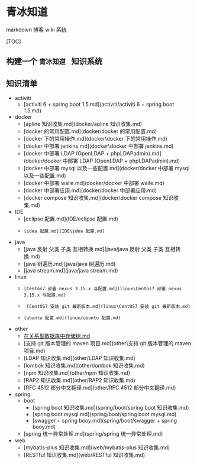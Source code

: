 # 青冰知道

markdown 博客 wiki 系统

[TOC]

## 构建一个 `青冰知道 ` 知识系统

## 知识清单

+ activiti
  +   [activiti 6 + spring boot 1.5.md](activiti/activiti 6 + spring boot 1.5.md) 
+ docker
  +    [apline 知识收集.md](docker/apline 知识收集.md) 
  +   [docker 的常用配置.md](docker/docker 的常用配置.md) 
  +   [docker 下的常用操作.md](docker\docker 下的常用操作.md) 
  +    [docker 中部署 jenkins.md](docker\docker 中部署 jenkins.md) 
  +   [docker 中部署 LDAP (OpenLDAP + phpLDAPadmin).md](docker/docker 中部署 LDAP (OpenLDAP + phpLDAPadmin).md)
  +   [docker 中部署 mysql 以及一些配置.md](docker/docker 中部署 mysql 以及一些配置.md) 
  +   [docker 中部署 walle.md](docker/docker 中部署 walle.md) 
  +   [docker 中部署应用.md](docker/docker 中部署应用.md) 
  +    [docker compose 知识收集.md](docker\docker compose 知识收集.md) 
+ IDE
  +    [eclipse 配置.md](IDE/eclipse 配置.md) 
  +     [idea 配置.md](IDE\idea 配置.md) 
+ java
  +  [java 反射 父类 子类 互相转换.md](java/java 反射 父类 子类 互相转换.md) 
  +  [java 树遍历.md](java/java 树遍历.md) 
  +  [java stream.md](java/java stream.md) 
+ linux
  +     [Centos7 部署 nexus 3.15.x 与配置.md](linux\Centos7 部署 nexus 3.15.x 与配置.md) 
  +      [CentOS7 安装 git 最新版本.md](linux\CentOS7 安装 git 最新版本.md) 
  +     [ubuntu 配置.md](linux/ubuntu 配置.md) 
+ other
  +  [在关系型数据库中存储树.md](other/在关系型数据库中存储树.md) 
  +   [支持 git 版本管理的 maven 项目.md](other\支持 git 版本管理的 maven 项目.md) 
  + [LDAP 知识收集.md](other/LDAP 知识收集.md)  
  +  [lombok 知识收集.md](other\lombok 知识收集.md) 
  + [npm 知识收集.md](other/npm 知识收集.md) 
  + [RAP2 知识收集.md](other/RAP2 知识收集.md) 
  + [RFC 4512 部分中文翻译.md](other/RFC 4512 部分中文翻译.md)
+ spring
  + boot
    +   [spring boot 知识收集.md](spring/boot/spring boot 知识收集.md) 
    +   [spring boot mysql.md](spring/boot/spring boot mysql.md) 
    +   [swagger + spring booy.md](spring/boot/swagger + spring booy.md) 
  +  [spring 统一异常处理.md](spring/spring 统一异常处理.md) 
+ web
  +   [mybatis-plus 知识收集.md](web/mybatis-plus 知识收集.md) 
  +  [RESTful 知识收集.md](web/RESTful 知识收集.md) 